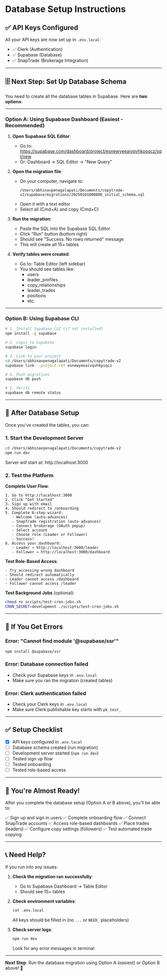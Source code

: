 # Database Setup Instructions

## ✅ API Keys Configured

All your API keys are now set up in `.env.local`:
- ✅ Clerk (Authentication)
- ✅ Supabase (Database)
- ✅ SnapTrade (Brokerage Integration)

---

## 🗄️ Next Step: Set Up Database Schema

You need to create all the database tables in Supabase. Here are **two options**:

---

### Option A: Using Supabase Dashboard (Easiest - Recommended)

1. **Open Supabase SQL Editor**:
   - Go to: https://supabase.com/dashboard/project/esnewyeeaivqvhkpsqcz/sql/new
   - Or: Dashboard → SQL Editor → "New Query"

2. **Open the migration file**:
   - On your computer, navigate to:
     ```
     /Users/abhinavpenagalapati/Documents/copytrade-v2/supabase/migrations/20250101000000_initial_schema.sql
     ```
   - Open it with a text editor
   - Select all (Cmd+A) and copy (Cmd+C)

3. **Run the migration**:
   - Paste the SQL into the Supabase SQL Editor
   - Click "Run" button (bottom right)
   - Should see "Success. No rows returned" message
   - This will create all 15+ tables

4. **Verify tables were created**:
   - Go to: Table Editor (left sidebar)
   - You should see tables like:
     - users
     - leader_profiles
     - copy_relationships
     - leader_trades
     - positions
     - etc.

---

### Option B: Using Supabase CLI

```bash
# 1. Install Supabase CLI (if not installed)
npm install -g supabase

# 2. Login to Supabase
supabase login

# 3. Link to your project
cd /Users/abhinavpenagalapati/Documents/copytrade-v2
supabase link --project-ref esnewyeeaivqvhkpsqcz

# 4. Push migrations
supabase db push

# 5. Verify
supabase db remote status
```

---

## 🎯 After Database Setup

Once you've created the tables, you can:

### 1. Start the Development Server

```bash
cd /Users/abhinavpenagalapati/Documents/copytrade-v2
npm run dev
```

Server will start at: http://localhost:3000

### 2. Test the Platform

**Complete User Flow**:
```
1. Go to http://localhost:3000
2. Click "Get Started"
3. Sign up with email
4. Should redirect to /onboarding
5. Complete 6-step wizard:
   - Welcome (auto-advances)
   - SnapTrade registration (auto-advances)
   - Connect brokerage (OAuth popup)
   - Select account
   - Choose role (Leader or Follower)
   - Success!
6. Access your dashboard:
   - Leader → http://localhost:3000/leader
   - Follower → http://localhost:3000/dashboard
```

**Test Role-Based Access**:
```
- Try accessing wrong dashboard
- Should redirect automatically
- Leader cannot access /dashboard
- Follower cannot access /leader
```

**Test Background Jobs** (optional):
```bash
chmod +x scripts/test-cron-jobs.sh
CRON_SECRET=development ./scripts/test-cron-jobs.sh
```

---

## 🚨 If You Get Errors

### Error: "Cannot find module '@supabase/ssr'"
```bash
npm install @supabase/ssr
```

### Error: Database connection failed
- Check your Supabase keys in `.env.local`
- Make sure you ran the migration (created tables)

### Error: Clerk authentication failed
- Check your Clerk keys in `.env.local`
- Make sure Clerk publishable key starts with `pk_test_`

---

## ✅ Setup Checklist

- [x] API keys configured in `.env.local`
- [ ] Database schema created (run migration)
- [ ] Development server started (`npm run dev`)
- [ ] Tested sign up flow
- [ ] Tested onboarding
- [ ] Tested role-based access

---

## 🎉 You're Almost Ready!

After you complete the database setup (Option A or B above), you'll be able to:

✅ Sign up and sign in users
✅ Complete onboarding flow
✅ Connect SnapTrade accounts
✅ Access role-based dashboards
✅ Place trades (leaders)
✅ Configure copy settings (followers)
✅ Test automated trade copying

---

## 📞 Need Help?

If you run into any issues:

1. **Check the migration ran successfully**:
   - Go to Supabase Dashboard → Table Editor
   - Should see 15+ tables

2. **Check environment variables**:
   ```bash
   cat .env.local
   ```
   All keys should be filled in (no `...` or `NEED_` placeholders)

3. **Check server logs**:
   ```bash
   npm run dev
   ```
   Look for any error messages in terminal

---

**Next Step**: Run the database migration using Option A (easiest) or Option B above! 🚀
